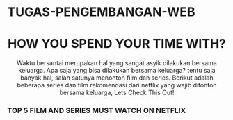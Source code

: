 # TUGAS-PENGEMBANGAN-WEB
<!DOCTYPE html>
<html lang="en">
<head>
    <meta charset="UTF-8">
    <meta name="viewport" content="width=device-width, initial-scale=1.0">
    <title>PIESPACES</title>
    <h1 style="text-align: center">HOW YOU SPEND YOUR TIME WITH?</h1>
<p style="text-align: center">Waktu bersantai merupakan hal yang sangat asyik dilakukan bersama keluarga. Apa saja yang bisa dilakukan bersama keluarga? tentu saja banyak hal, salah satunya menonton film dan series. Berikut adalah beberapa series dan film rekomendasi dari netflix yang wajib ditonton bersama keluarga, Lets Check This Out!
</p>
    <h3>TOP 5 FILM AND SERIES MUST WATCH ON NETFLIX</h3>
</head>
<body>
